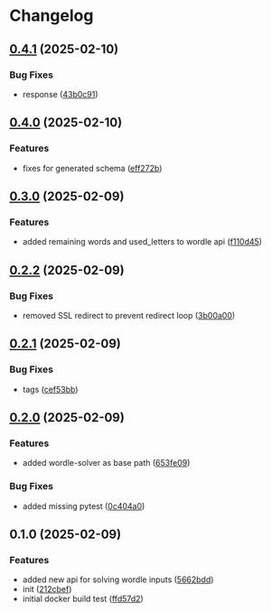 # Changelog

## [0.4.1](https://github.com/fmakdemir/fwordlesolver-api/compare/v0.4.0...v0.4.1) (2025-02-10)


### Bug Fixes

* response ([43b0c91](https://github.com/fmakdemir/fwordlesolver-api/commit/43b0c9156d708b1c56568e0d6a02cab3c8e5c914))

## [0.4.0](https://github.com/fmakdemir/fwordlesolver-api/compare/v0.3.0...v0.4.0) (2025-02-10)


### Features

* fixes for generated schema ([eff272b](https://github.com/fmakdemir/fwordlesolver-api/commit/eff272b0856d9c4d7c9c85808bd96ff023f8c193))

## [0.3.0](https://github.com/fmakdemir/fwordlesolver-api/compare/v0.2.2...v0.3.0) (2025-02-09)


### Features

* added remaining words and used_letters to wordle api ([f110d45](https://github.com/fmakdemir/fwordlesolver-api/commit/f110d459a267d3cf84a6aa9e2994c5ad38045d8c))

## [0.2.2](https://github.com/fmakdemir/fwordlesolver-api/compare/v0.2.1...v0.2.2) (2025-02-09)


### Bug Fixes

* removed SSL redirect to prevent redirect loop ([3b00a00](https://github.com/fmakdemir/fwordlesolver-api/commit/3b00a00ca29f387ae3ae3b8dbe785b07f113dae8))

## [0.2.1](https://github.com/fmakdemir/fwordlesolver-api/compare/v0.2.0...v0.2.1) (2025-02-09)


### Bug Fixes

* tags ([cef53bb](https://github.com/fmakdemir/fwordlesolver-api/commit/cef53bb607347d391885b3f2fec521c0855fb54b))

## [0.2.0](https://github.com/fmakdemir/fwordlesolver-api/compare/v0.1.0...v0.2.0) (2025-02-09)


### Features

* added wordle-solver as base path ([653fe09](https://github.com/fmakdemir/fwordlesolver-api/commit/653fe092b0d8c26a9e645fa35c719b335954897b))


### Bug Fixes

* added missing pytest ([0c404a0](https://github.com/fmakdemir/fwordlesolver-api/commit/0c404a07e747779a944246b9b812120db659e81c))

## 0.1.0 (2025-02-09)


### Features

* added new api for solving wordle inputs ([5662bdd](https://github.com/fmakdemir/fwordlesolver-api/commit/5662bdd783a431289997f265a28b3a411bdc24bd))
* init ([212cbef](https://github.com/fmakdemir/fwordlesolver-api/commit/212cbef8fcea9b26b150529aa8052526380c156f))
* initial docker build test ([ffd57d2](https://github.com/fmakdemir/fwordlesolver-api/commit/ffd57d2344bed02d4ebbeda45bcad5aa1de2c069))
